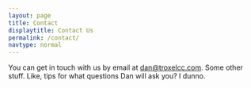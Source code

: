 ```yaml
---
layout: page
title: Contact
displaytitle: Contact Us
permalink: /contact/
navtype: normal
---
```

You can get in touch with us by email at [dan@troxelcc.com](mailto:dan@troxelcc.com). Some other stuff. Like, tips for what questions Dan will ask you? I dunno.